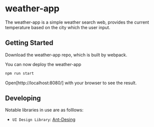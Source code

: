 # weather-app

The weather-app is a simple weather search web, provides the current temperature based on the city which the user input.

## Getting Started

Download the weather-app repo, which is built by webpack. 

You can now deploy the weather-app

```bash
npm run start
```

Open[http://localhost:8080/] with your browser to see the result.

## Developing 

Notable libraries in use are as folllows:

- `UI Design Library`: [Ant-Desing](https://ant.design/)

